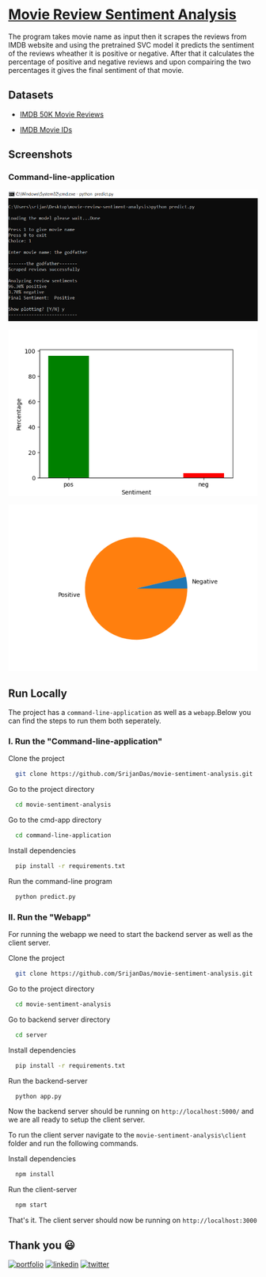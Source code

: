 # [Movie Review Sentiment Analysis](https://mrsa.netlify.app/)

The program takes movie name as input then it scrapes the reviews from IMDB website and using the pretrained SVC model it predicts the sentiment of the reviews wheather it is positive or negative. After that it calculates the percentage of positive and negative reviews and upon compairing the two percentages it gives the final sentiment of that movie.

## Datasets

- [IMDB 50K Movie Reviews](https://www.kaggle.com/datasets/lakshmi25npathi/imdb-dataset-of-50k-movie-reviews)

- [IMDB Movie IDs](https://drive.google.com/drive/folders/1y9J99zxIV4jqE8e_Pp_p4R6oEARKkaXA?usp=sharing)

## Screenshots

### Command-line-application

![App Screenshot](screenshots/positive.png)

![App Screenshot2](screenshots/Figure_1.png)

![App Screenshot2](screenshots/Figure_2.png)

## Run Locally

The project has a `command-line-application` as well as a `webapp`.Below you can find the steps to run them both seperately.

### I. Run the "Command-line-application"

Clone the project

```bash
  git clone https://github.com/SrijanDas/movie-sentiment-analysis.git
```

Go to the project directory

```bash
  cd movie-sentiment-analysis
```

Go to the cmd-app directory

```bash
  cd command-line-application
```

Install dependencies

```bash
  pip install -r requirements.txt
```

Run the command-line program

```bash
  python predict.py
```

### II. Run the "Webapp"

For running the webapp we need to start the backend server as well as the client server.

Clone the project

```bash
  git clone https://github.com/SrijanDas/movie-sentiment-analysis.git
```

Go to the project directory

```bash
  cd movie-sentiment-analysis
```

Go to backend server directory

```bash
  cd server
```

Install dependencies

```bash
  pip install -r requirements.txt
```

Run the backend-server

```bash
  python app.py
```

Now the backend server should be running on `http://localhost:5000/` and we are all ready to setup the client server.

To run the client server navigate to the `movie-sentiment-analysis\client` folder and run the following commands.

Install dependencies

```bash
  npm install
```

Run the client-server

```bash
  npm start
```

That's it. The client server should now be running on `http://localhost:3000`

## Thank you 😃

[![portfolio](https://img.shields.io/badge/my_portfolio-000?style=for-the-badge&logo=ko-fi&logoColor=white)](https://srijan-das.web.app/)
[![linkedin](https://img.shields.io/badge/linkedin-0A66C2?style=for-the-badge&logo=linkedin&logoColor=white)](https://www.linkedin.com/in/srijan-das-3591791b3)
[![twitter](https://img.shields.io/badge/twitter-1DA1F2?style=for-the-badge&logo=twitter&logoColor=white)](https://twitter.com/Srijan_1805)
